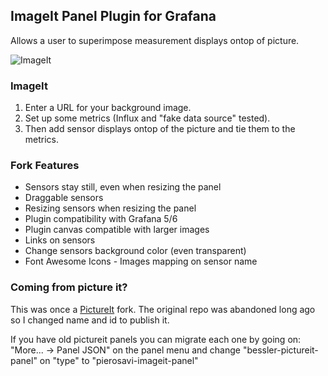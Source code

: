 ## ImageIt Panel Plugin for Grafana

Allows a user to superimpose measurement displays ontop of picture.

![ImageIt](https://raw.githubusercontent.com/pierosavi/pierosavi-imageit-panel/master/src/img/imageit_example.png?raw=true) 

### ImageIt

1. Enter a URL for your background image.
2. Set up some metrics (Influx and "fake data source" tested).
3. Then add sensor displays ontop of the picture and tie them to the metrics.

### Fork Features

* Sensors stay still, even when resizing the panel
* Draggable sensors
* Resizing sensors when resizing the panel
* Plugin compatibility with Grafana 5/6
* Plugin canvas compatible with larger images
* Links on sensors
* Change sensors background color (even transparent)
* Font Awesome Icons - Images mapping on sensor name

### Coming from picture it?

This was once a [PictureIt](https://github.com/vbessler/grafana-pictureit) fork. The original repo was abandoned long ago so I changed name and id to publish it.

If you have old pictureit panels you can migrate each one by going on: "More... -> Panel JSON" on the panel menu and change "bessler-pictureit-panel" on "type" to "pierosavi-imageit-panel"